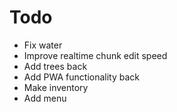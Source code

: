 # Todo
- Fix water
- Improve realtime chunk edit speed
- Add trees back
- Add PWA functionality back
- Make inventory
- Add menu